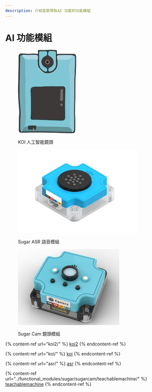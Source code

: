 ```yaml
---
description: 介紹各款帶有AI 功能的功能模組
---
```


# AI 功能模組



<div>

<figure><img src="../.gitbook/assets/KOI Cartoon.png" alt="" width="184"><figcaption><p>KOI 人工智能鏡頭</p></figcaption></figure>

 

<figure><img src="../.gitbook/assets/ASR_clean (2).png" alt="" width="375"><figcaption><p>Sugar ASR 語音模組</p></figcaption></figure>

 

<figure><img src="../.gitbook/assets/cam_render.png" alt="" width="320"><figcaption><p>Sugar Cam 鏡頭模組</p></figcaption></figure>

</div>

{% content-ref url="koi2/" %}
[koi2](koi2/)
{% endcontent-ref %}

{% content-ref url="koi/" %}
[koi](koi/)
{% endcontent-ref %}

{% content-ref url="asr/" %}
[asr](asr/)
{% endcontent-ref %}

{% content-ref url="../functional_modules/sugar/sugarcam/teachablemachine/" %}
[teachablemachine](../functional\_modules/sugar/sugarcam/teachablemachine/)
{% endcontent-ref %}
